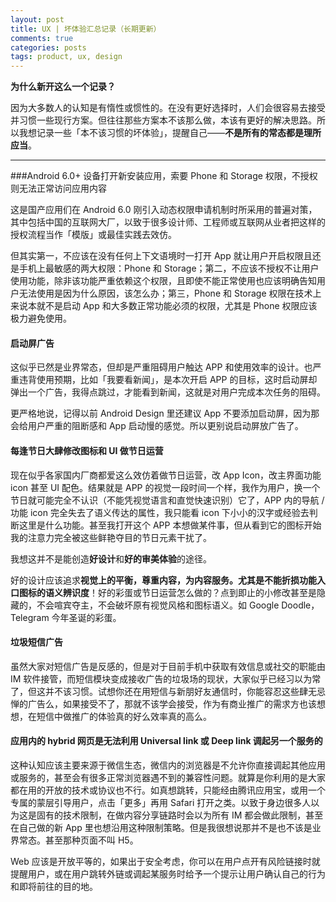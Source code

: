 ```yaml
---
layout: post
title: UX | 坏体验汇总记录（长期更新）
comments: true
categories: posts
tags: product, ux, design
---
```


**为什么新开这么一个记录？**

因为大多数人的认知是有惰性或惯性的。在没有更好选择时，人们会很容易去接受并习惯一些现行方案。但往往那些方案本不该那么做，本该有更好的解决思路。所以我想记录一些「本不该习惯的坏体验」，提醒自己——**不是所有的常态都是理所应当**。

---------



###Android 6.0+ 设备打开新安装应用，索要 Phone 和 Storage 权限，不授权则无法正常访问应用内容

这是国产应用们在 Android 6.0 刚引入动态权限申请机制时所采用的普遍对策，其中包括中国的互联网大厂，以致于很多设计师、工程师或互联网从业者把这样的授权流程当作「模版」或最佳实践去效仿。    

但其实第一，不应该在没有任何上下文语境时一打开 App 就让用户开启权限且还是手机上最敏感的两大权限：Phone 和 Storage；第二，不应该不授权不让用户使用功能，除非该功能严重依赖这个权限，且即使不能正常使用也应该明确告知用户无法使用是因为什么原因，该怎么办；第三，Phone 和 Storage 权限在技术上来说本就不是启动 App 和大多数正常功能必须的权限，尤其是 Phone 权限应该极力避免使用。



#### 启动屏广告

这似乎已然是业界常态，但却是严重阻碍用户触达 APP 和使用效率的设计。也严重违背使用预期，比如「我要看新闻」，是本次开启 APP 的目标，这时启动屏却弹出一个广告，我得点跳过，才能看到新闻，这就是对用户完成本次任务的阻碍。

更严格地说，记得以前 Android Design 里还建议 App 不要添加启动屏，因为那会给用户严重的阻断感和 App 启动慢的感觉。所以更别说启动屏放广告了。



#### 每逢节日大肆修改图标和 UI 做节日运营

现在似乎各家国内厂商都爱这么效仿着做节日运营，改 App Icon，改主界面功能 icon 甚至 UI 配色。结果就是 APP 的视觉一段时间一个样，我作为用户，换一个节日就可能完全不认识（不能凭视觉语言和直觉快速识别）它了，APP 内的导航 / 功能 icon 完全失去了语义传达的属性，我只能看 icon 下小小的汉字或经验去判断这里是什么功能。甚至我打开这个 APP 本想做某件事，但从看到它的图标开始我的注意力完全被这些鲜艳夺目的节日元素干扰了。  

我想这并不是能创造**好设计**和**好的审美体验**的途径。

好的设计应该追求**视觉上的平衡，尊重内容，为内容服务。尤其是不能折损功能入口图标的语义辨识度**！好的彩蛋或节日运营怎么做的？点到即止的小修改甚至是隐藏的，不会喧宾夺主，不会破坏原有视觉风格和图标语义。如 Google Doodle，Telegram 今年圣诞的彩蛋。



#### 垃圾短信广告

虽然大家对短信广告是反感的，但是对于目前手机中获取有效信息或社交的职能由 IM 软件接管，而短信模块变成接收广告的垃圾场的现状，大家似乎已经习以为常了，但这并不该习惯。试想你还在用短信与新朋好友通信时，你能容忍这些肆无忌惮的广告么，如果接受不了，那就不该学会接受，作为有商业推广的需求方也该想想，在短信中做推广的体验真的好么效率真的高么。



#### 应用内的 hybrid 网页是无法利用 Universal link 或 Deep link 调起另一个服务的

这种认知应该主要来源于微信生态，微信内的浏览器是不允许你直接调起其他应用或服务的，甚至会有很多正常浏览器遇不到的兼容性问题。就算是你利用的是大家都在用的开放的技术或协议也不行。如真想跳转，只能经由腾讯应用宝，或用一个专属的蒙层引导用户，点击「更多」再用 Safari 打开之类。以致于身边很多人以为这是固有的技术限制，在做内容分享链路时会以为所有 IM 都会做此限制，甚至在自己做的新 App 里也想沿用这种限制策略。但是我很想说那并不是也不该是业界常态。甚至那种页面不叫 H5。  

Web 应该是开放平等的，如果出于安全考虑，你可以在用户点开有风险链接时就提醒用户，或在用户跳转外链或调起某服务时给予一个提示让用户确认自己的行为和即将前往的目的地。













